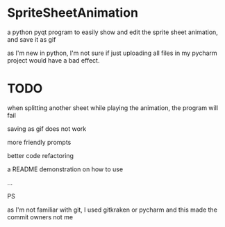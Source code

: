 # SpriteSheetAnimation
a python pyqt program to easily show and edit the sprite sheet animation, and save it as gif

as I'm new in python, I'm not sure if just uploading all files in my pycharm project would have a bad effect.

# TODO

when splitting another sheet while playing the animation, the program will fail

saving as gif does not work

more friendly prompts

better code refactoring

a README demonstration on how to use

...




PS

as I'm not familiar with git, I used gitkraken or pycharm and this made the commit owners not me
